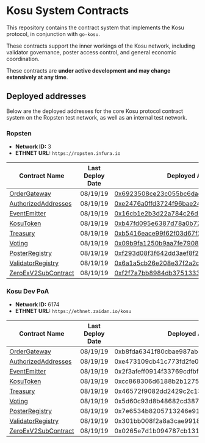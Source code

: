 # Kosu System Contracts

This repository contains the contract system that implements the Kosu protocol, in conjunction with `go-kosu`.

These contracts support the inner workings of the Kosu network, including validator governance, poster access control, and general economic coordination.

These contracts are **under active development and may change extensively at any time**.

## Deployed addresses

Below are the deployed addresses for the core Kosu protocol contract system on the Ropsten test network, as well as an internal test network.

### Ropsten

-   **Network ID:** 3
-   **ETHNET URL:** `https://ropsten.infura.io`

| Contract Name                                                             | Last Deploy Date | Deployed Address                                                                                                              |
| ------------------------------------------------------------------------- | ---------------- | ----------------------------------------------------------------------------------------------------------------------------- |
| [OrderGateway](./contracts/external/OrderGateway.sol)                     | 08/19/19         | [0x6923508ce23c055bc6dac56cd4fbe81991f3224c](https://ropsten.etherscan.io/address/0x6923508ce23c055bc6dac56cd4fbe81991f3224c) |
| [AuthorizedAddresses](./contracts/access_control/AuthorizedAddresses.sol) | 08/19/19         | [0xe2476a0ffd3724f96bae24368922a512945997cf](https://ropsten.etherscan.io/address/0xe2476a0ffd3724f96bae24368922a512945997cf) |
| [EventEmitter](./contracts/event/EventEmitter.sol)                        | 08/19/19         | [0x16cb1e2b3d22a784c26d2e06788bf54153344de6](https://ropsten.etherscan.io/address/0x16cb1e2b3d22a784c26d2e06788bf54153344de6) |
| [KosuToken](./contracts/lib/KosuToken.sol)                                | 08/19/19         | [0xb47fd095e6387d78a0b72283e1aba18578506b51](https://ropsten.etherscan.io/address/0xb47fd095e6387d78a0b72283e1aba18578506b51) |
| [Treasury](./contracts/treasury/Treasury.sol)                             | 08/19/19         | [0xb5416eace99f62f03d67f213978045e414237bea](https://ropsten.etherscan.io/address/0xb5416eace99f62f03d67f213978045e414237bea) |
| [Voting](./contracts/voting/Voting.sol)                                   | 08/19/19         | [0x09b9fa1250b9aa7fe7908eb4639c8fb7c43e3bcc](https://ropsten.etherscan.io/address/0x09b9fa1250b9aa7fe7908eb4639c8fb7c43e3bcc) |
| [PosterRegistry](./contracts/poster/PosterRegistry.sol)                   | 08/19/19         | [0xf293d08f3f642dd3aef8f219824cf8f553e347a3](https://ropsten.etherscan.io/address/0xf293d08f3f642dd3aef8f219824cf8f553e347a3) |
| [ValidatorRegistry](./contracts/validator/ValidatorRegistry.sol)          | 08/19/19         | [0x6a1a5cb26e208e37f2a2c53fcc6e635857a348d6](https://ropsten.etherscan.io/address/0x6a1a5cb26e208e37f2a2c53fcc6e635857a348d6) |
| [ZeroExV2SubContract](./contracts/sub-contracts/ZeroExV2SubContract.sol)  | 08/19/19         | [0xf2f7a7bb8984db3751333c895455f12825f2f9df](https://ropsten.etherscan.io/address/0xf2f7a7bb8984db3751333c895455f12825f2f9df) |

### Kosu Dev PoA

-   **Network ID:** 6174
-   **ETHNET URL:** `https://ethnet.zaidan.io/kosu`

| Contract Name                                                             | Last Deploy Date | Deployed Address                           |
| ------------------------------------------------------------------------- | ---------------- | ------------------------------------------ |
| [OrderGateway](./contracts/external/OrderGateway.sol)                     | 08/19/19         | 0xb8fda6341f80cbae987ab5cd00dce502097e3152 |
| [AuthorizedAddresses](./contracts/access_control/AuthorizedAddresses.sol) | 08/19/19         | 0xe473109cb41c773fd2fe01e83c6e51356f9585d6 |
| [EventEmitter](./contracts/event/EventEmitter.sol)                        | 08/19/19         | 0x2f3afeff0914f33769cdfbf3fcf870c33b26c311 |
| [KosuToken](./contracts/lib/KosuToken.sol)                                | 08/19/19         | 0xcc868306d6188b2b12757a7c3926042b4d3c4e29 |
| [Treasury](./contracts/treasury/Treasury.sol)                             | 08/19/19         | 0x46572f9082dd2429c2c138fa9483a67d4f29d423 |
| [Voting](./contracts/voting/Voting.sol)                                   | 08/19/19         | 0x5d60c93d8b48682cd387c8be7e9461b67ecfbea1 |
| [PosterRegistry](./contracts/poster/PosterRegistry.sol)                   | 08/19/19         | 0x7e6534b8205713246e91a14b462d2dbcac3ede17 |
| [ValidatorRegistry](./contracts/validator/ValidatorRegistry.sol)          | 08/19/19         | 0x301bb008f2a8a3cae9918743fe43428551392773 |
| [ZeroExV2SubContract](./contracts/sub-contracts/ZeroExV2SubContract.sol)  | 08/19/19         | 0x0265e7d1b094787cb13174e18a1cefc41279a6c9 |
